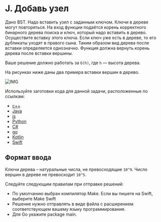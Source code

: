 # J. Добавь узел

Дано BST. Надо вставить узел с заданным ключом. Ключи в дереве могут повторяться.
На вход функции подаётся корень корректного бинарного дерева поиска и ключ, который надо вставить в дерево. 
Осуществите вставку этого ключа. Если ключ уже есть в дереве, то его дубликаты уходят в правого сына. 
Таким образом вид дерева после вставки определяется однозначно. Функция должна вернуть корень дерева после вставки вершины.

Ваше решение должно работать за `O(h)`, где `h` — высота дерева.

На рисунках ниже даны два примера вставки вершин в дерево.

![IMG](https://contest.yandex.ru/testsys/statement-image?imageId=1b920b72e7d7ae066dd6dfb92fbe082e15a4e913160fc1fe1e4e285a5b0f1aff)

Используйте заготовки кода для данной задачи, расположенные по ссылкам:
- [с++](https://github.com/Yandex-Practicum/algorithms-templates/tree/main/cpp/sprint5/J)
- [Java](https://github.com/Yandex-Practicum/algorithms-templates/tree/main/java/sprint5/J)
- [js](https://github.com/Yandex-Practicum/algorithms-templates/tree/main/js/sprint5/J)
- [Python](https://github.com/Yandex-Practicum/algorithms-templates/tree/main/python/sprint5/J)
- [C#](https://github.com/Yandex-Practicum/algorithms-templates/tree/main/csharp/sprint5/J)
- [go](https://github.com/Yandex-Practicum/algorithms-templates/tree/main/go/sprint5/J)
- [Kotlin](https://github.com/Yandex-Practicum/algorithms-templates/tree/main/kotlin/sprint5/J)
- [Swift](https://github.com/Yandex-Practicum/algorithms-templates/tree/main/swift/sprint5/J)

## Формат ввода

Ключи дерева – натуральные числа, не превосходящие `10^9`. Число вершин в дереве не превосходит `10^5`.

Следуйте следующим правилам при отправке решений:
- По умолчанию выбран компилятор Make. Если вы пишете на Swift, выберите Make Swift
- Решение нужно отправлять в виде файла с расширением соответствующем вашему языку программирования.
- Для Go укажите package main.